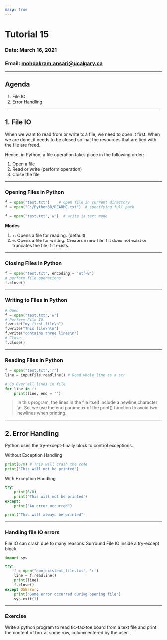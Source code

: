 ```yaml
---
marp: true
---
```


# Tutorial 15

### Date: March 16, 2021

### Email: mohdakram.ansari@ucalgary.ca

---

## Agenda

1. File IO
2. Error Handling

---
## 1. File IO

When we want to read from or write to a file, we need to open it first. When we are done, it needs to be closed so that the resources that are tied with the file are freed.

Hence, in Python, a file operation takes place in the following order:

1. Open a file
2. Read or write (perform operation)
3. Close the file

---
### Opening Files in Python


```python
f = open("test.txt")    # open file in current directory
f = open("C:/Python38/README.txt")  # specifying full path

f = open("test.txt",'w')  # write in text mode
```

**Modes**

1. `r`: Opens a file for reading. (default)
2. `w`: Opens a file for writing. 
Creates a new file if it does not exist or truncates the file if it exists.

---
### Closing Files in Python

```python
f = open("test.txt", encoding = 'utf-8')
# perform file operations
f.close()
```

---
### Writing to Files in Python

```python
# Open
f = open("test.txt",'w')
# Perform File IO
f.write("my first file\n")
f.write("This file\n\n")
f.write("contains three lines\n")
# Close
f.close()
```

---
### Reading Files in Python

```python
f = open("test.txt",'r')
line = inputFile.readline() # Read whole line as a str

# Go Over all lines in file
for line in f:
    print(line, end = '')
```
> In this program, the lines in the file itself include a newline character \n. 
> So, we use the end parameter of the print() function to avoid two newlines when printing.

---
## 2. Error Handling

Python uses the try-except-finally block to control exceptions.

Without Exception Handling
```python
print(6/0) # This will crash the code
print("This will not be printed")
```

With Exception Handling
```python
try:
    print(6/0)
    print("This will not be printed")
except:
    print("An error occurred")

print("This will always be printed")
```

---
### Handling file IO errors

File IO can crash due to many reasons.
Surround File IO inside a try-except block

```python
import sys

try:
    f = open("non_existent_file.txt", 'r')
    line = f.readline()
    print(line)
    f.close()
except OSError:
    print("Some error occurred during opening file")
    sys.exit(1)

```
---
### Exercise

Write a python program to read tic-tac-toe board from
a text file and print the content of box at some
row, column entered by the user.
